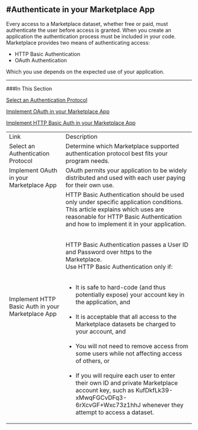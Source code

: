  
<properties 
   pageTitle="Authenticate in your Marketplace App" 
   description="How to Authenticate in your Marketplace App" 
   services="cloud-services" 
   documentationCenter="" 
   authors="kevinscharpenberg" 
   manager="manager-alias" 
   editor=""/>

<tags
   ms.service="marketplace"
   ms.devlang="na"
   ms.topic="article"
   ms.tgt_pltfrm="na"
   ms.workload="data-services" 
   ms.date="02/13/2015"
   ms.author="kevsch"/>
#**Authenticate in your Marketplace App**
 -----------
Every access to a Marketplace dataset, whether free or paid, must authenticate the user before access is granted. When you create an application the authentication process must be included in your code. Marketplace provides two means of authenticating access:

* HTTP Basic Authentication
* OAuth Authentication

Which you use depends on the expected use of your application.
 
 -----------
###In This Section


[Select an Authentication Protocol](./marketplace-data-market-select-authentication-protocol.md)

[Implement OAuth in your Marketplace App ](./marketplace-data-market-implement-oath-in-marketplace-app.md)

[Implement HTTP Basic Auth in your Marketplace App](.marketplace-data-market-implement-http-basic-auth-in-marketplace-app.md)


<table>
  <tr>
<td>Link</td><td>Description</td>
</tr>

<tr><td> Select an Authentication Protocol
</td><td>Determine which Marketplace supported authentication protocol best fits your program needs.</td>
</tr>

<tr><td>Implement OAuth in your Marketplace App</td><td>OAuth permits your application to be widely distributed and used with each user paying for their own use.</td>
</tr>

<tr><td>Implement HTTP Basic Auth in your Marketplace App   </td><td>HTTP Basic Authentication should be used only under specific application conditions. This article explains which uses are reasonable for HTTP Basic Authentication and how to implement it in your application. <br /><br />



HTTP Basic Authentication passes a User ID and Password over https to the Marketplace. <br />
Use HTTP Basic Authentication only if:
<br /><br />



* It is safe to hard-code (and thus potentially expose) your account key in the application, and<br /><br />
* It is acceptable that all access to the Marketplace datasets be charged to your account, and <br /><br />
* You will not need to remove access from some users while not affecting access of others, or <br /><br />
* If you will require each user to enter their own ID and private Marketplace account key, such as KufDkfLk39-xMwqFGCvDFq3-6rXcvGF+Wxc73z1hhJ whenever they attempt to access a dataset.</td></tr>

</table>

